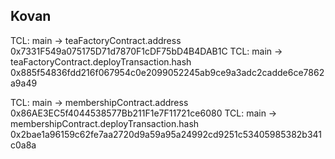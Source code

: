 ## Kovan

TCL: main -> teaFactoryContract.address 0x7331F549a075175D71d7870F1cDF75bD4B4DAB1C
TCL: main -> teaFactoryContract.deployTransaction.hash 0x885f54836fdd216f067954c0e2099052245ab9ce9a3adc2cadde6ce7862a9a49

TCL: main -> membershipContract.address 0x86AE3EC5f4044538577Bb211F1e7F11721ce6080
TCL: main -> membershipContract.deployTransaction.hash 0x2bae1a96159c62fe7aa2720d9a59a95a24992cd9251c53405985382b341c0a8a
